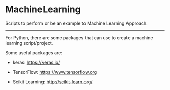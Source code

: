 # MachineLearning
Scripts to perform or be an example to Machine Learning Approach.

---

For Python, there are some packages that can use to create a machine learning script/project.

Some useful packages are:

- keras: https://keras.io/

- TensorFlow: https://www.tensorflow.org

- Scikit Learning: http://scikit-learn.org/